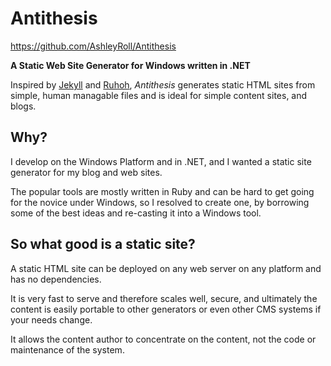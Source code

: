 Antithesis
==========

https://github.com/AshleyRoll/Antithesis

__A Static Web Site Generator for Windows written in .NET__

Inspired by [Jekyll](http://jekyllrb.com/) and [Ruhoh](http://ruhoh.com/),
*Antithesis* generates static HTML sites from simple, human managable files
and is ideal for simple content sites, and blogs.

Why?
----

I develop on the Windows Platform and in .NET, and I wanted a static site
generator for my blog and web sites. 

The popular tools are mostly written in Ruby and can be hard to get going
for the novice under Windows, so I resolved to create one, by borrowing some 
of the best ideas and re-casting it into a Windows tool.

So what good is a static site?
------------------------------

A static HTML site can be deployed on any web server on any platform and 
has no dependencies. 

It is very fast to serve and therefore scales well, secure, and ultimately 
the content is easily portable to other generators or even other CMS systems
if your needs change.

It allows the content author to concentrate on the content, not the code or 
maintenance of the system.

